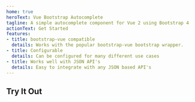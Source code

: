 ```yaml
---
home: true
heroText: Vue Bootstrap Autocomplete
tagline: A simple autocomplete component for Vue 2 using Bootstrap 4
actionText: Get Started
features:
- title: bootstrap-vue compatible
  details: Works with the popular bootstrap-vue bootstrap wrapper.
- title: Configurable
  details: Can be configured for many different use cases
- title: Works well with JSON API's
  details: Easy to integrate with any JSON based API's
---
```


## Try It Out

<HomePageDemo class='homepage-demo'/>

<style lang='scss'>
  .app .home{
    padding-top: 0px;
  }
  .homepage-demo{
    min-height: 400px
  }
</style>
